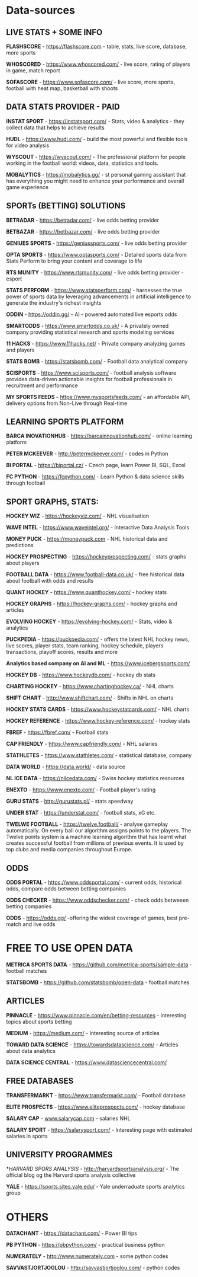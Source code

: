 # Data-sources


## LIVE STATS + SOME INFO

**FLASHSCORE** - https://flashscore.com - table, stats, live score, database, more sports

**WHOSCORED** - https://www.whoscored.com/ - live score, rating of players in game, match report

**SOFASCORE** - https://www.sofascore.com/ - live score, more sports, football with heat map, basketball with shoots


## DATA STATS PROVIDER - PAID

**INSTAT SPORT** - https://instatsport.com/ - Stats, video & analytics - they collect data that helps to achieve results

**HUDL** - https://www.hudl.com/ - build the most powerful and flexible tools for video analysis

**WYSCOUT** - https://wyscout.com/ - The professional platform for people working in the football world: videos, data, statistics and tools.

**MOBALYTICS** - https://mobalytics.gg/ - st personal gaming assistant that has everything you might need to enhance your performance and overall game experience


## SPORTs (BETTING) SOLUTIONS

**BETRADAR** - https://betradar.com/ - live odds betting provider 

**BETBAZAR** - https://betbazar.com/ - live odds betting provider 

**GENIUES SPORTS** - https://geniussports.com/ - live odds betting provider 

**OPTA SPORTS** - https://www.optasports.com/ - Detailed sports data from Stats Perform to bring your content and coverage to life

**RTS MUNITY** - https://www.rtsmunity.com/ - live odds betting provider - esport

**STATS PERFORM** - https://www.statsperform.com/ - harnesses the true power of sports data by leveraging advancements in artificial intelligence to generate the industry's richest insights

**ODDIN** - https://oddin.gg/ - AI - powered automated live esports odds

**SMARTODDS** - https://www.smartodds.co.uk/ - A privately owned company providing statistical research and sports modeling services

**11 HACKS** - https://www.11hacks.net/ - Private company analyzing games and players

**STATS BOMB** - https://statsbomb.com/ - Football data analytical company

**SCISPORTS** - https://www.scisports.com/ - football analysis software provides data-driven actionable insights for football professionals in recruitment and performance

**MY SPORTS FEEDS** - https://www.mysportsfeeds.com/ - an affordable API, delivery options from Non-Live through Real-time

## LEARNING SPORTS PLATFORM

**BARCA INOVATIONHUB** - https://barcainnovationhub.com/ - online learning platform

**PETER MCKEEVER** - http://petermckeever.com/ - codes in Python

**BI PORTAL** - https://biportal.cz/ - Czech page, learn Power BI, SQL, Excel

**FC PYTHON** - https://fcpython.com/ - Learn Python & data science skills through football





## SPORT GRAPHS, STATS:

**HOCKEY WIZ** - https://hockeyviz.com/ - NHL visualisation

**WAVE INTEL** - https://www.waveintel.org/ - Interactive Data Analysis Tools

**MONEY PUCK** - https://moneypuck.com - NHL historical data and predictions

**HOCKEY PROSPECTING** - https://hockeyprospecting.com/ - stats graphs about players

**FOOTBALL DATA** - https://www.football-data.co.uk/ - free historical data about football with odds and results

**QUANT HOCKEY** - https://www.quanthockey.com/ - hockey stats

**HOCKEY GRAPHS** - https://hockey-graphs.com/ - hockey graphs and articles

**EVOLVING HOCKEY** - https://evolving-hockey.com/ - Stats, video & analytics

**PUCKPEDIA** - https://puckpedia.com/ - offers the latest NHL hockey news, live scores, player stats, team ranking, hockey schedule, players transactions, playoff scores, results and more

**Analytics based company on AI and ML** - https://www.icebergsports.com/

**HOCKEY DB** - https://www.hockeydb.com/ - hockey db stats

**CHARTING HOCKEY** - https://www.chartinghockey.ca/ - NHL charts

**SHIFT CHART** - http://www.shiftchart.com/ - Shifts in NHL on charts

**HOCKEY STATS CARDS** - https://www.hockeystatcards.com/ - NHL charts

**HOCKEY REFERENCE** - https://www.hockey-reference.com/ - hockey stats

**FBREF** - https://fbref.com/ - Football stats

**CAP FRIENDLY** - https://www.capfriendly.com/ - NHL salaries

**STATHLETES** - https://www.stathletes.com/ - statistical database, company

**DATA WORLD** - https://data.world/ - data source

**NL ICE DATA** - https://nlicedata.com/ - Swiss hockey statistics resources

**ENEXTO** - https://www.enexto.com/ - Football player's rating

**GURU STATS** - http://gurustats.pl/ - stats speedway

**UNDER STAT** - https://understat.com/ - football stats, xG etc.

**TWELWE FOOTBALL** - https://twelve.football/ - analyse gameplay automatically. On every ball our algorithm assigns points to the players. The Twelve points system is a machine learning algorithm that has learnt what creates successful football from millions of previous events. It is used by top clubs and media companies throughout Europe. 



## ODDS

**ODDS PORTAL** - https://www.oddsportal.com/ - current odds, historical odds, compare odds between betting companies

**ODDS CHECKER** - https://www.oddschecker.com/ - check odds betweeen betting companies

**ODDS** - https://odds.gg/ -offering the widest coverage of games, best pre-match and live odds




# FREE TO USE OPEN DATA

**METRICA SPORTS DATA** - https://github.com/metrica-sports/sample-data - football matches

**STATSBOMB** - https://github.com/statsbomb/open-data - football matches














## ARTICLES

**PINNACLE** - https://www.pinnacle.com/en/betting-resources - interesting topics about sports betting

**MEDIUM** - https://medium.com/ - Interesting source of articles

**TOWARD DATA SCIENCE** - https://towardsdatascience.com/ - Articles about data analytics

**DATA SCIENCE CENTRAL** - https://www.datasciencecentral.com/


## FREE DATABASES

**TRANSFERMARKT** - https://www.transfermarkt.com/ - Football database

**ELITE PROSPECTS** - https://www.eliteprospects.com/ - hockey database

**SALARY CAP** - www.salarycap.com - salaries NHL

**SALARY SPORT** - https://salarysport.com/ - Interesting page with estimated salaries in sports

## UNIVERSITY PROGRAMMES

**HARVARD SPORS ANALYSIS* - http://harvardsportsanalysis.org/ - The official blog og the Harvard sports analysis collective

**YALE** - https://sports.sites.yale.edu/ - Yale underraduate sports analytics group


# OTHERS

**DATACHANT** - https://datachant.com/ - Power BI tips

**PB PYTHON** - https://pbpython.com/ - practical business python

**NUMERATELY** - http://www.numerately.com - some python codes

**SAVVASTJORTJOGLOU** - http://savvastjortjoglou.com/ - python codes
